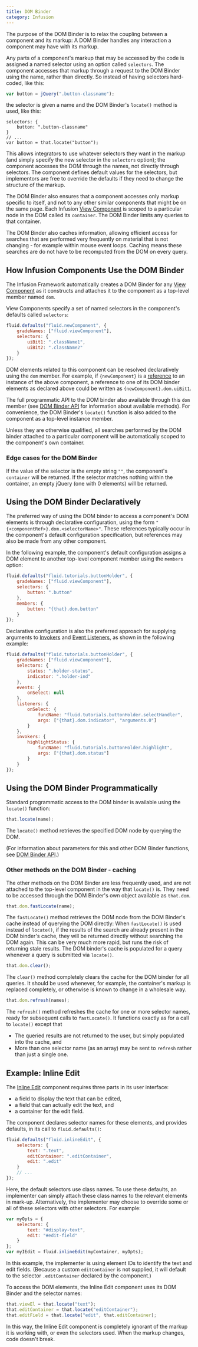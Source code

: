 ```yaml
---
title: DOM Binder
category: Infusion
---
```


The purpose of the DOM Binder is to relax the coupling between a component and its markup: A DOM Binder handles any
interaction a component may have with its markup.

Any parts of a component's markup that may be accessed by the code is assigned a named selector using an option called
`selectors`. The component accesses that markup through a request to the DOM Binder using the name, rather than directly.
So instead of having selectors hard-coded, like this:

```javascript
var button = jQuery(".button-classname");
```

the selector is given a name and the DOM Binder's `locate()` method is used, like this:

```snippet
selectors: {
    button: ".button-classname"
}
// ...
var button = that.locate("button");
```

This allows integrators to use whatever selectors they want in the markup (and simply specify the new selector
in the `selectors` option); the component accesses the DOM through the names, not directly through selectors. The
component defines default values for the selectors, but implementors are free to override the defaults if they
need to change the structure of the markup.

The DOM Binder also ensures that a component accesses only markup specific to itself, and not to any other similar
components that might be on the same page. Each Infusion [View Component](tutorial-gettingStartedWithInfusion/ViewComponents.md)
is scoped to a particular node in the
DOM called its `container`. The DOM Binder limits any queries to that container.

The DOM Binder also caches information, allowing efficient access for searches that are performed very
frequently on material that is not changing - for example within mouse event loops. Caching means these
searches are do not have to be recomputed from the DOM on every query.

## How Infusion Components Use the DOM Binder

The Infusion Framework automatically creates a DOM Binder for any [View Component](tutorial-gettingStartedWithInfusion/ViewComponents.md)
as it constructs and attaches it to the component as a top-level member named `dom`.

View Components specify a set of named selectors in the component's defaults called `selectors`:

```javascript
fluid.defaults("fluid.newComponent", {
    gradeNames: ["fluid.viewComponent"],
    selectors: {
        uiBit1: ".className1",
        uiBit2: ".className2"
    }
});
```

DOM elements related to this component can be resolved declaratively using the `dom` member. For example,
if `{newComponent}` is a [reference](IoCReferences.md) to an instance of the above component, a reference to one of its
DOM binder elements as declared above could be written as `{newComponent}.dom.uiBit1`.

The full programmatic API to the DOM binder also available through this `dom` member (see
[DOM Binder API](DOMBinderAPI.md) for information about available methods).
For convenience, the DOM Binder's `locate()` function is also added to the component as a top-level instance member.

Unless they are otherwise qualified, all searches performed by the DOM binder attached to a particular
component will be automatically scoped to the component's own container.

### Edge cases for the DOM Binder

If the value of the selector is the empty string `""`, the component's `container` will be returned.
If the selector matches nothing within the container, an empty jQuery (one with 0 elements) will be returned.

## Using the DOM Binder Declaratively

The preferred way of using the DOM binder to access a component's DOM elements is through declarative configuration,
using the form `"{<componentRef>}.dom.<selectorName>"`. These references typically occur in the component's
default configuration specification, but references may also be made from any other component.

In the following example, the component's default configuration assigns a DOM element to another top-level
component member using the `members` option:

```javascript
fluid.defaults("fluid.tutorials.buttonHolder", {
    gradeNames: ["fluid.viewComponent"],
    selectors: {
        button: ".button"
    },
    members: {
        button: "{that}.dom.button"
    }
});
```

Declarative configuration is also the preferred approach for supplying arguments to [Invokers](Invokers.md)
and [Event Listeners](InfusionEventSystem.md), as shown in the following example:

```javascript
fluid.defaults("fluid.tutorials.buttonHolder", {
    gradeNames: ["fluid.viewComponent"],
    selectors: {
        status: ".holder-status",
        indicator: ".holder-ind"
    },
    events: {
        onSelect: null
    },
    listeners: {
        onSelect: {
            funcName: "fluid.tutorials.buttonHolder.selectHandler",
            args: ["{that}.dom.indicator", "arguments.0"]
        }
    },
    invokers: {
        highlightStatus: {
            funcName: "fluid.tutorials.buttonHolder.highlight",
            args: ["{that}.dom.status"]
        }
    }
});
```

## Using the DOM Binder Programmatically

Standard programmatic access to the DOM binder is available using the `locate()` function:

```javascript
that.locate(name);
```

The `locate()` method retrieves the specified DOM node by querying the DOM.

(For information about parameters for this and other DOM Binder functions, see [DOM Binder API](DOMBinderAPI.md).)

### Other methods on the DOM Binder - caching

The other methods on the DOM Binder are less frequently used, and are not attached to the top-level component
in the way that `locate()` is. They need to be accessed through the DOM Binder's own object available as `that.dom`.

```javascript
that.dom.fastLocate(name);
```

The `fastLocate()` method retrieves the DOM node from the DOM Binder's cache instead of querying the DOM directly:
When `fastLocate()` is used instead of `locate()`, if the results of the search are already present in the DOM
binder's cache, they will be returned directly without searching the DOM again. This can be very much more rapid,
but runs the risk of returning stale results. The DOM binder's cache is populated for a query
whenever a query is submitted via `locate()`.

```javascript
that.dom.clear();
```

The `clear()` method completely clears the cache for the DOM binder for all queries.
It should be used whenever, for example, the container's markup is replaced completely, or
otherwise is known to change in a wholesale way.

```javascript
that.dom.refresh(names);
```

The `refresh()` method refreshes the cache for one or more selector names, ready for subsequent calls to
`fastLocate()`. It functions exactly as for a call to `locate()` except that

* The queried results are not returned to the user, but simply populated into the cache, and
* More than one selector name (as an array) may be sent to `refresh` rather than just a single one.

## Example: Inline Edit

The [Inline Edit](to-do/InlineEdit.md) component requires three parts in its user interface:

* a field to display the text that can be edited,
* a field that can actually edit the text, and
* a container for the edit field.

The component declares selector names for these elements, and provides defaults, in its call to `fluid.defaults()`:

```javascript
fluid.defaults("fluid.inlineEdit", {
    selectors: {
        text: ".text",
        editContainer: ".editContainer",
        edit: ".edit"
    }
    // ...
});
```

Here, the default selectors use class names. To use these defaults, an implementer can simply attach these
class names to the relevant elements in mark-up. Alternatively, the implementer may choose to override some
or all of these selectors with other selectors. For example:

```javascript
var myOpts = {
    selectors: {
        text: "#display-text",
        edit: "#edit-field"
    }
};
var myIEdit = fluid.inlineEdit(myContainer, myOpts);
```

In this example, the implementer is using element IDs to identify the text and edit fields.
(Because a custom `editContainer` is not supplied, it will default to the selector `.editContainer`
declared by the component.)

To access the DOM elements, the Inline Edit component uses its DOM Binder and the selector names:

```javascript
that.viewEl = that.locate("text");
that.editContainer = that.locate("editContainer");
that.editField = that.locate("edit", that.editContainer);
```

In this way, the Inline Edit component is completely ignorant of the markup it is working with,
or even the selectors used. When the markup changes, code doesn't break.
